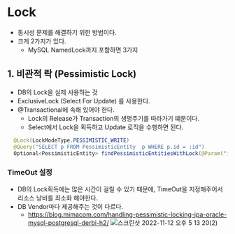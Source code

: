 # Lock
- 동시성 문제를 해결하기 위한 방법이다.
- 크게 2가지가 있다.
  - MySQL NamedLock까지 포함하면 3가지

## 1. 비관적 락 (Pessimistic Lock)
- DB의 Lock을 실제 사용하는 것
- ExclusiveLock (Select For Update) 를 사용한다.
- @Transactional에 속해 있어야 한다.
  - Lock의 Release가 Transaction의 생명주기를 따라가기 떄문이다.
  - Select에서 Lock을 획득하고 Update 로직을 수행하면 된다.

```java
  @Lock(LockModeType.PESSIMISTIC_WRITE)
  @Query("SELECT p FROM PessimisticEntity  p WHERE p.id = :id")
  Optional<PessimisticEntity> findPessimisticEntitiesWithLock(@Param("id") Long id);
```


### TimeOut 설정
- DB의 Lock획득에는 많은 시간이 걸릴 수 있기 때문에, TimeOut을 지정해주어서 리소스 낭비를 최소화 해야한다.
- DB Vendor마다 제공해주는 것이 다르다.
  - https://blog.mimacom.com/handling-pessimistic-locking-jpa-oracle-mysql-postgresql-derbi-h2/ 
![스크린샷 2022-11-12 오후 5 13 20(2)](https://user-images.githubusercontent.com/57896918/201474705-e6f535cd-50cd-4205-9a6e-df39f9d363a6.png)
